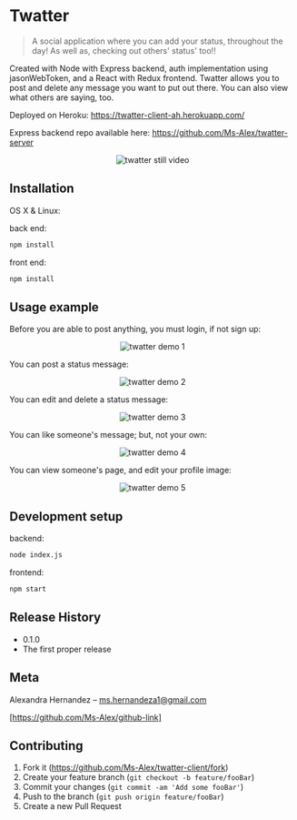# Twatter
> A social application where you can add your status, throughout the day! As well as, checking out others' status' too!!

Created with Node with Express backend, auth implementation using jasonWebToken, and a React with Redux frontend. Twatter allows you to post and delete any message you want to put out there. You can also view what others are saying, too.

Deployed on Heroku: https://twatter-client-ah.herokuapp.com/

Express backend repo available here: https://github.com/Ms-Alex/twatter-server

<p align="center">
<img src="https://media.giphy.com/media/9zZKRCMpAuFLphtPgE/giphy.gif" alt="twatter still video">
</p>


## Installation

OS X & Linux:

back end:
```sh
npm install
```

front end:
```sh
npm install
```

## Usage example

Before you are able to post anything, you must login, if not sign up: 

<p align="center">
<img src="https://media.giphy.com/media/620s9Zl7ROQClqyMSJ/giphy.gif" alt="twatter demo 1">
</p>


You can post a status message:

<p align="center">
<img src="https://media.giphy.com/media/byA9kaRwtDE4EyMR9w/giphy.gif" alt="twatter demo 2">
</p>


You can edit and delete a status message:

<p align="center">
<img src="https://media.giphy.com/media/14OwlZOprULws4oFfv/giphy.gif" alt="twatter demo 3">
</p>

You can like someone's message; but, not your own:

<p align="center">
<img src="https://media.giphy.com/media/1lxkgncILptIxsTaT0/giphy.gif" alt="twatter demo 4">
</p>

You can view someone's page, and edit your profile image:

<p align="center">
<img src="https://media.giphy.com/media/1lvoupVws7UQgOf3Fn/giphy.gif" alt="twatter demo 5">
</p>


## Development setup

backend: 
```sh
node index.js
```

frontend:
```sh
npm start
```

## Release History

* 0.1.0
* The first proper release

## Meta

Alexandra Hernandez – ms.hernandeza1@gmail.com

[https://github.com/Ms-Alex/github-link]

## Contributing

1. Fork it (<https://github.com/Ms-Alex/twatter-client/fork>)
2. Create your feature branch (`git checkout -b feature/fooBar`)
3. Commit your changes (`git commit -am 'Add some fooBar'`)
4. Push to the branch (`git push origin feature/fooBar`)
5. Create a new Pull Request